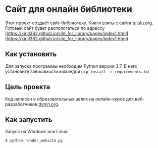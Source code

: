 # Сайт для онлайн библиотеки
Этот проект создаёт сайт-библиотеку. Книги взяты с сайта [tululu.org](http://tululu.org).  
Готовый сайт будет распологаться по адрессу [https://kirill362.github.io/site_for_library/pages/index1.html](https://kirill362.github.io/site_for_library/pages/index1.html).
## Как установить
Для запуска программы необходим Python версии 3.7. В него установите зависимости командой `pip install -r requirements.txt`
## Цель проекта
Код написан в образовательных целях на онлайн-курсе для веб-разработчиков [dvmn.org](https://dvmn.org/modules/).
## Как запустить
Запуск на Windows или Linux:
```
$ python render_website.py
```